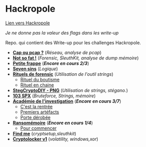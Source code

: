 # Hackropole
[Lien vers Hackropole](https://hackropole.fr/fr/)  

*Je ne donne pas la valeur des flags dans les write-up*

Repo. qui contient des Write-up pour les challenges Hackropole.  
* [**Cap ou pcap ?**](https://github.com/kiso6/hackropole/tree/main/cap_ou_pcap) (_Réseau, analyse de pcap_)  
* [**Not so fat !**](https://github.com/kiso6/hackropole/tree/main/not_so_fat) (_Forensic, SleuthKit, analyse de dump mémoire_)
* [**Petite frappe**](https://github.com/kiso6/hackropole/tree/main/petite_frappe) (_**Encore en cours 2/3**_)
* [**Seven sins**](https://github.com/kiso6/hackropole/tree/main/seven_sins) (_Logique_)
* [**Rituels de forensic**](https://github.com/kiso6/hackropole/tree/main/rituels_forensic) (_Utilisation de l'outil strings_)  
  * [Rituel du boutisme](https://github.com/kiso6/hackropole/tree/main/rituels_forensic#rituel-du-boutisme)
  * [Rituel en chaine](https://github.com/kiso6/hackropole/tree/main/rituels_forensic#rituel-en-cha%C3%AEne)
* [**StegCryptoDIY - PNG**](https://github.com/kiso6/hackropole/tree/main/steg_crypto_diy_png) (_Utilisation de strings, stégano._)
* [**103 SPX**](https://github.com/kiso6/hackropole/tree/main/103_spx) (_Bruteforce, Strings, mémoire_)
* [**Académie de l'investigation**](https://github.com/kiso6/hackropole/tree/main/academie_de_l_investigation) (_**Encore en cours 3/7**_)
   * [C'est la rentrée](https://github.com/kiso6/hackropole/tree/main/academie_de_l_investigation#partie-1--cest-la-rentr%C3%A9e)
   * [Premiers artéfacts](https://github.com/kiso6/hackropole/tree/main/academie_de_l_investigation#partie-3--premiers-art%C3%A9facts)
   * [Porte dérobée](https://github.com/kiso6/hackropole/tree/main/academie_de_l_investigation#partie-4--porte-d%C3%A9rob%C3%A9e)
* [**Ransomémoire**](https://github.com/kiso6/hackropole/tree/main/Ransomemoire) (_**Encore en cours 1/4**_)
   * [Pour commencer](https://github.com/kiso6/hackropole/tree/main/Ransomemoire#partie-0--pour-commencer) 
* [**Find me**](https://github.com/kiso6/hackropole/tree/main/FindMe) (_cryptsetup,sleuthkit_)
* [**Cryptolocker v1**](https://github.com/kiso6/hackropole/tree/main/Cryptolockerv1) (_volatility, windows,xor_)
  
 
  

